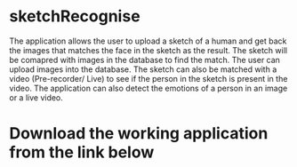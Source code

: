 # sketchRecognise

The application allows the user to upload a sketch of a human and get back the images that matches the face in the sketch as the result. 
The sketch will be comapred with images in the database to find the match.
The user can upload images into the database.
The sketch can also be matched with a video (Pre-recorder/ Live) to see if the person in the sketch is present in the video. 
The application can also detect the emotions of a person in an image or a live video.

# Download the working application from the link below
